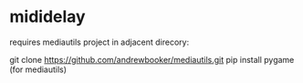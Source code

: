 # mididelay

requires mediautils project in adjacent direcory:

git clone https://github.com/andrewbooker/mediautils.git
pip install pygame (for mediautils)

